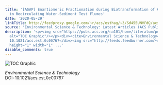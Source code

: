 ```yaml
---
title: '[ASAP] Enantiomeric Fractionation during Biotransformation of Chiral Pharmaceuticals
  in Recirculating Water-Sediment Test Flumes'
date: '2020-05-29'
linkTitle: http://feedproxy.google.com/~r/acs/esthag/~3/Sd455UNVFdQ/acs.est.0c00767
source: 'Environmental Science & Technology: Latest Articles (ACS Publications)'
description: '<p><img src="https://pubs.acs.org/na101/home/literatum/publisher/achs/journals/content/esthag/0/esthag.ahead-of-print/acs.est.0c00767/20200529/images/medium/es0c00767_0005.gif"
  alt="TOC Graphic"/></p><div><cite>Environmental Science & Technology</cite></div><div>DOI:
  10.1021/acs.est.0c00767</div><img src="http://feeds.feedburner.com/~r/acs/esthag/~4/Sd455UNVFdQ"
  height="1" width="1" ...'
disable_comments: true
---
```

<p><img src="https://pubs.acs.org/na101/home/literatum/publisher/achs/journals/content/esthag/0/esthag.ahead-of-print/acs.est.0c00767/20200529/images/medium/es0c00767_0005.gif" alt="TOC Graphic"/></p><div><cite>Environmental Science & Technology</cite></div><div>DOI: 10.1021/acs.est.0c00767</div><img src="http://feeds.feedburner.com/~r/acs/esthag/~4/Sd455UNVFdQ" height="1" width="1" ...
